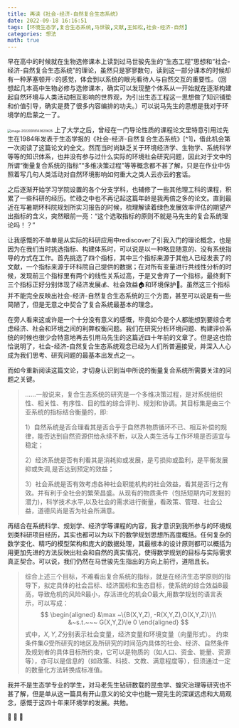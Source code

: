 ```yaml
---
title: 再读《社会-经济-自然复合生态系统》
date: 2022-09-18 16:16:51
tags: [环境生态学,复合生态系统,马世骏,文献,王如松,社会-经济-自然]
categories: 想法
math: true
---
```


早在高中的时候就在生物选修课本上读到过马世骏先生的“生态工程”思想和“社会-经济-自然复合生态系统”的理论，虽然只是寥寥数句，读到这一部分课本的时候却有一种茅塞顿开:bulb:的感觉，体会到以系统的眼光看待人与自然交互的重要性。（回想起几本高中生物必修与选修课本，确实可以发现整个体系从一开始就在逐渐构建起自然环境与人类活动相互影响的世界观，为引出生态工程这一思想做了知识铺垫和价值引导，确实是费了很多内容编排的功夫。）可以说马先生的思想是我对于环境学的启蒙之一了。

<img src="/images/image-20220918143620625.png" alt="image-20220918143620625" style="zoom: 50%;" />

<!--more-->上了大学之后，曾经在一门导论性质的课程论文里特意引用过先生在1984年发表于生态学报的《社会-经济-自然复合生态系统》[^1]，借此机会第一次阅读了这篇论文的全文。然而当时尚缺乏关于环境经济学、生物学、系统科学等等的知识体系，也并没有参与过什么实际的环境社会研究问题，因此对于文中的所谓“衡量复合系统的指标”“多维决策过程”等等概念都不甚了解，只是在作业中仿照着写几句人类活动对自然环境影响如何重大之类人云亦云的套话。

之后逐渐开始学习学院设置的各个分支学科，也辅修了一些其他理工科的课程，积累了一些科研的经历。忙碌之中也不再记起这篇年龄是我两倍之多的论文。直到最近在写暑期环科院规划所实习报告的时候，梳理解读着绿色发展效率评估的期望产出指标的含义，突然眼前一亮：“这个选取指标的原则不就是马先生的复合系统理论吗！？”

让我感慨的不单单是从实际的科研应用中rediscover了引我入门的理论概念，也是因为在我们当时挑选指标、构建体系时，可以说是以一种略显随意的、没有系统指导的方式在工作。首先挑选了四个指标，其中三个指标来源于其他人已经发表了的文献，一个指标来源于环科院自己提供的数据；在对所有变量进行共线性分析的时候，发现前三个指标里有两个的线性关系过高，于是又舍弃了一个指标，最终剩下三个指标正好分别体现了经济发展:moneybag:、社会效益:house:和环境保护:seedling:。虽然这三个指标并不能完全反映出社会-经济-自然复合生态系统的三个方面，甚至可以说是有一些简陋了，但是无意之中契合了复合系统最基本的理念。

在旁人看来这或许是一个十分没有意义的感慨，毕竟如今是个人都能想到要综合考虑经济、社会和环境之间的利弊权衡问题。我们在研究分析环境问题、构建评价系统的时候也很少会特意地再去引用马先生的这篇近四十年前的文章了。但是这也恰恰说明了，社会-经济-自然复合生态系统观念已经为人们所普遍接受，并深入人心成为我们思考、研究问题的最基本出发点之一。

而如今重新阅读这篇文论，才切身认识到当中所说的衡量复合系统所需要关注的问题之关键。

> ​		……一般说来，复合生态系统的研究是一个多维决策过程，是对系统组织性、相关性、有序性、目的性的综合评判、规划和协调。其目标集是由三个亚系统的指标结合衡量的，即:
>
> 1）自然系统是否合理看其是否合乎于自然界物质循环不已、相互补偿的规律，能否达到自然资源供给永续不断，以及人类生活与工作环境是否适宜与稳定；
>
> 2）经济系统是否有利看其是消耗抑或发展，是亏损抑或盈利，是平衡发展抑或失调,是否达到预定的效益；
>
> 3）社会系统是否有效考虑各种社会职能机构的社会效益，看其是否行之有效。并有利于全社会的繁荣昌盛。从现有的物质条件（包括短期内可发掘的潜力)，科学技术水平,以及社会的需求进行衡量，看政策、管理、社会公益，道德风尚是否为社会所满意。

再结合在系统科学、规划学、经济学等课程的内容，我才意识到我所参与的环境规划类科研项目经历，其实也都可以为以下的数学规划思想所高度概括。任何复杂的数学变化、精巧的模型架构和庞大的数据处理，其最根本的设计原则都可以概括为用更加先进的方法反映出社会和自然的真实情况，使得数学规划的目标与实际需求真正契合。可以说，我们仍然在马世骏先生指出的方向上前行，道阻且长。

> ​		综合上述三个目标，不难看出复合系统的指标，就是在经济生态学原则的指导下，拟定具体的社会吕标、经济国标和生态目标，使系统的综合效益B最高，导致危机的风险R最小，存活进化的机会O最大,用数学规划的语言表示，可以写成：
> $$
> \begin{aligned}
> &\max ~\{B(X,Y,Z), -R(X,Y,Z),O(X,Y,Z)\}\\
> &~s.t.~~~ G(X,Y,Z)\le 0
> \end{aligned}
> $$
> 式中，$X,Y,Z$分别表示社会变量，经济变量和环境变量（向量形式）。
> 		约束条件集$G$受所研究的地区及所研究的时间范内具体的社会、经济、自然条件及规划者的具体目标所约束，它可以是物质的（如人口、资金、能量、资源等），亦可以是信息的（如政策、科技、文教、满意程度等），但须通过一定的数量化方法转换成标准值。

我并不是生态学专业的学生，对马老先生钻研数载的昆虫学、蝗灾治理等研究也不甚了解，但是单从这一篇具有开山意义的论文中也能一窥先生的深谋远虑和大局观念，感慨于这四十年来环境学的发展。共勉。

:palm_tree: :palm_tree: :palm_tree:



[^1]:马世骏, 王如松. 社会-经济-自然复合生态系统. 生态学报, 1984, 4(1):1~9.